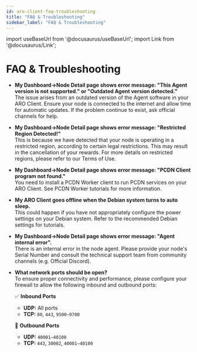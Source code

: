 ```yaml
---
id: aro-client-faq-troubleshooting
title: "FAQ & Troubleshooting"
sidebar_label: "FAQ & Troubleshooting"
---
```

import useBaseUrl from '@docusaurus/useBaseUrl';
import Link from '@docusaurus/Link';

# FAQ & Troubleshooting

- **My Dashboard->Node Detail page shows error message: "This Agent version is not supported." or "Outdated Agent version detected."**   
  The issue arises from an outdated version of the Agent software in your ARO Client. Ensure your node is connected to the internet and allow time for automatic updates. If the problem continue to exist, ask official channels for help. 

- **My Dashboard->Node Detail page shows error message: "Restricted Region Detected!"**  
  This is because we have detected that your node is operating in a restricted region, according to certain legal restrictions. This may result in the cancellation of your rewards. For more details on restricted regions, please refer to our <Link to="/appendix/terms-of-use">Terms of Use</Link>.
  
- **My Dashboard->Node Detail page shows error message: "PCDN Client program not found."**  
  You need to install a PCDN Worker client to run PCDN services on your ARO Client. See <Link to="/node-operator-guide/aro-client/aro-client-pcdn-worker">PCDN Worker tutorials</Link> for more information.
  
- **My ARO Client goes offline when the Debian system turns to auto sleep.**  
  This could happen if you have not appropriately configure the power settings on your Debian system. Refer to the <Link to="/node-operator-guide/aro-client/aro-client-debian/#5-recommended-settings-on-debian-system">recommended Debian settings</Link> for tutorials. 

- **My Dashboard->Node Detail page shows error message: "Agent internal error".**  
  There is an internal error in the node agent. Please provide your node's Serial Number and consult the technical support team from community channels (e.g. Official Discord).

- **What network ports should be open?**  
  To ensure proper connectivity and performance, please configure your firewall to allow the following inbound and outbound ports:

  ✅ **Inbound Ports**
   - **UDP:** All ports  
   - **TCP:** `80`, `443`, `9500–9700`

  🚀 **Outbound Ports**
   - **UDP:** `40001–40100`  
   - **TCP:** `443`, `30002`, `40001–40100`